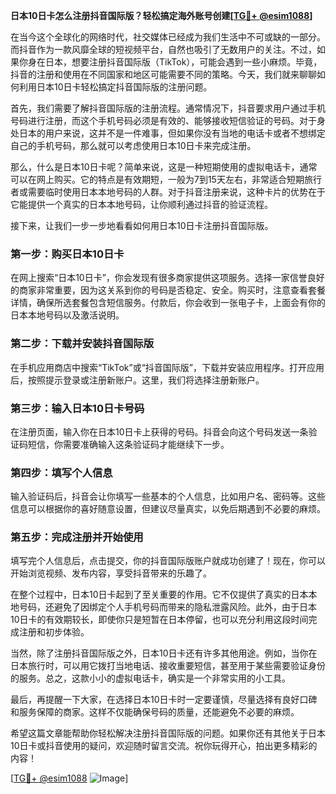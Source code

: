 **日本10日卡怎么注册抖音国际版？轻松搞定海外账号创建[[TG💪+ @esim1088](https://t.me/s/esim1088)]**

在当今这个全球化的网络时代，社交媒体已经成为我们生活中不可或缺的一部分。而抖音作为一款风靡全球的短视频平台，自然也吸引了无数用户的关注。不过，如果你身在日本，想要注册抖音国际版（TikTok），可能会遇到一些小麻烦。毕竟，抖音的注册和使用在不同国家和地区可能需要不同的策略。今天，我们就来聊聊如何利用日本10日卡轻松搞定抖音国际版的注册问题。

首先，我们需要了解抖音国际版的注册流程。通常情况下，抖音要求用户通过手机号码进行注册，而这个手机号码必须是有效的、能够接收短信验证的号码。对于身处日本的用户来说，这并不是一件难事，但如果你没有当地的电话卡或者不想绑定自己的手机号码，那么就可以考虑使用日本10日卡来完成注册。

那么，什么是日本10日卡呢？简单来说，这是一种短期使用的虚拟电话卡，通常可以在网上购买。它的特点是有效期短，一般为7到15天左右，非常适合短期旅行者或需要临时使用日本本地号码的人群。对于抖音注册来说，这种卡片的优势在于它能提供一个真实的日本本地号码，让你顺利通过抖音的验证流程。

接下来，让我们一步一步地看看如何用日本10日卡注册抖音国际版。

### 第一步：购买日本10日卡

在网上搜索“日本10日卡”，你会发现有很多商家提供这项服务。选择一家信誉良好的商家非常重要，因为这关系到你的号码是否稳定、安全。购买时，注意查看套餐详情，确保所选套餐包含短信服务。付款后，你会收到一张电子卡，上面会有你的日本本地号码以及激活说明。

### 第二步：下载并安装抖音国际版

在手机应用商店中搜索“TikTok”或“抖音国际版”，下载并安装应用程序。打开应用后，按照提示登录或注册新账户。这里，我们将选择注册新账户。

### 第三步：输入日本10日卡号码

在注册页面，输入你在日本10日卡上获得的号码。抖音会向这个号码发送一条验证码短信，你需要准确输入这条验证码才能继续下一步。

### 第四步：填写个人信息

输入验证码后，抖音会让你填写一些基本的个人信息，比如用户名、密码等。这些信息可以根据你的喜好随意设置，但建议尽量真实，以免后期遇到不必要的麻烦。

### 第五步：完成注册并开始使用

填写完个人信息后，点击提交，你的抖音国际版账户就成功创建了！现在，你可以开始浏览视频、发布内容，享受抖音带来的乐趣了。

在整个过程中，日本10日卡起到了至关重要的作用。它不仅提供了真实的日本本地号码，还避免了因绑定个人手机号码而带来的隐私泄露风险。此外，由于日本10日卡的有效期较长，即使你只是短暂在日本停留，也可以充分利用这段时间完成注册和初步体验。

当然，除了注册抖音国际版之外，日本10日卡还有许多其他用途。例如，当你在日本旅行时，可以用它拨打当地电话、接收重要短信，甚至用于某些需要验证身份的服务。总之，这款小小的虚拟电话卡，确实是一个非常实用的小工具。

最后，再提醒一下大家，在选择日本10日卡时一定要谨慎，尽量选择有良好口碑和服务保障的商家。这样不仅能确保号码的质量，还能避免不必要的麻烦。

希望这篇文章能帮助你轻松解决注册抖音国际版的问题。如果你还有其他关于日本10日卡或抖音使用的疑问，欢迎随时留言交流。祝你玩得开心，拍出更多精彩的内容！

[[TG💪+ @esim1088](https://t.me/s/esim1088) ![Image](https://i.postimg.cc/4NQfJmqS/Snipaste-2025-05-13-00-14-12.png)]
